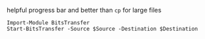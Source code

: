 helpful progress bar and better than `cp` for large files
```
Import-Module BitsTransfer
Start-BitsTransfer -Source $Source -Destination $Destination
```
